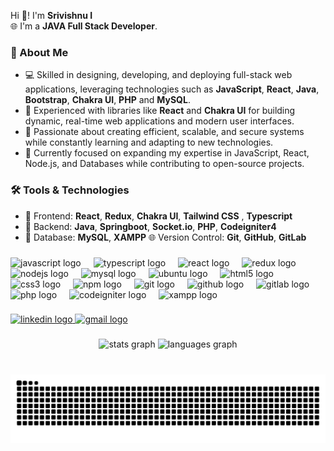 Hi 👋! I'm **Srivishnu I**  
🌐 I'm a **JAVA Full Stack Developer**.

### 🚀 About Me

- 💻 Skilled in designing, developing, and deploying full-stack web applications, leveraging technologies such as **JavaScript**, **React**, **Java**, **Bootstrap**, **Chakra UI**, **PHP** and **MySQL**.
- 🔧 Experienced with libraries like **React** and **Chakra UI** for building dynamic, real-time web applications and modern user interfaces.
- 🔨 Passionate about creating efficient, scalable, and secure systems while constantly learning and adapting to new technologies.
- 🌱 Currently focused on expanding my expertise in JavaScript, React, Node.js, and Databases while contributing to open-source projects.

### 🛠️ Tools & Technologies

- 🌟 Frontend: **React**, **Redux**, **Chakra UI**, **Tailwind CSS** , **Typescript**
- 🔧 Backend: **Java**, **Springboot**, **Socket.io**, **PHP**, **Codeigniter4**
- 💾 Database: **MySQL**, **XAMPP**
  🌐 Version Control: **Git**, **GitHub**, **GitLab**

###

<div align="left">
  <img src="https://cdn.jsdelivr.net/gh/devicons/devicon/icons/javascript/javascript-original.svg" height="30" alt="javascript logo" />
  <img width="12" />
  <img src="https://cdn.jsdelivr.net/gh/devicons/devicon/icons/typescript/typescript-original.svg" height="30" alt="typescript logo" />
  <img width="12" />
  <img src="https://cdn.jsdelivr.net/gh/devicons/devicon/icons/react/react-original.svg" height="30" alt="react logo" />
  <img width="12" />
  <img src="https://cdn.jsdelivr.net/gh/devicons/devicon/icons/redux/redux-original.svg" height="30" alt="redux logo" />
  <img width="12" />
  <img src="https://cdn.jsdelivr.net/gh/devicons/devicon/icons/nodejs/nodejs-original.svg" height="30" alt="nodejs logo" />
  <img width="12" />
  <img src="https://cdn.jsdelivr.net/gh/devicons/devicon/icons/mysql/mysql-original.svg" height="30" alt="mysql logo" />
  <img width="12" />
  <img src="https://cdn.jsdelivr.net/gh/devicons/devicon/icons/ubuntu/ubuntu-plain.svg" height="30" alt="ubuntu logo" />
  <img width="12" />
  <img src="https://cdn.jsdelivr.net/gh/devicons/devicon/icons/html5/html5-original.svg" height="30" alt="html5 logo" />
  <img width="12" />
  <img src="https://cdn.jsdelivr.net/gh/devicons/devicon/icons/css3/css3-original.svg" height="30" alt="css3 logo" />
  <img width="12" />
  <img src="https://cdn.jsdelivr.net/gh/devicons/devicon/icons/npm/npm-original-wordmark.svg" height="30" alt="npm logo" />
  <img width="12" />
  <img src="https://cdn.jsdelivr.net/gh/devicons/devicon/icons/git/git-original.svg" height="30" alt="git logo" />
  <img width="12" />
  <img src="https://cdn.jsdelivr.net/gh/devicons/devicon/icons/github/github-original.svg" height="30" alt="github logo" />
  <img width="12" />
  <img src="https://cdn.jsdelivr.net/gh/devicons/devicon/icons/gitlab/gitlab-original.svg" height="30" alt="gitlab logo" />
  <img width="12" />
  
  <!-- PHP -->
  <img src="https://cdn.jsdelivr.net/gh/devicons/devicon/icons/php/php-original.svg" height="30" alt="php logo" />
  <img width="12" />

  <!-- CodeIgniter -->
  <img src="https://cdn.jsdelivr.net/gh/devicons/devicon/icons/codeigniter/codeigniter-plain.svg" height="30" alt="codeigniter logo" />
  <img width="12" />

  <!-- XAMPP (custom logo since it's not on devicon) -->
  <img src="https://www.apachefriends.org/images/xampp-logo-ac950edf.svg" height="30" alt="xampp logo" />
</div>

###

<div align="left">
  <a href="https://www.linkedin.com/in/srivishnu-i-6b48a5224/" target="_blank">
    <img src="https://img.shields.io/static/v1?message=LinkedIn&logo=linkedin&label=&color=0077B5&logoColor=white&labelColor=&style=for-the-badge" height="35" alt="linkedin logo"  />
  </a>
  <a href="ivishnu7722@gmail.com" target="_blank">
    <img src="https://img.shields.io/static/v1?message=Gmail&logo=gmail&label=&color=D14836&logoColor=white&labelColor=&style=for-the-badge" height="35" alt="gmail logo"  />
  </a>
</div>

###

<div align="center">
  <img src="https://github-readme-stats.vercel.app/api?username=vishnu-career&hide_title=false&hide_rank=false&show_icons=true&include_all_commits=true&count_private=true&disable_animations=false&theme=dracula&locale=en&hide_border=false" height="150" alt="stats graph"  />
  <img src="https://github-readme-stats.vercel.app/api/top-langs?username=vishnu-career&locale=en&hide_title=false&layout=compact&card_width=320&langs_count=5&theme=dracula&hide_border=false" height="150" alt="languages graph"  />
</div>

###

<br clear="both">

<img src="https://raw.githubusercontent.com/vishnu-career/vishnu-career/output/snake.svg" alt="Snake animation" />

###
